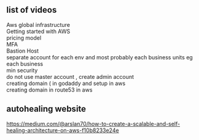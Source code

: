 ## list of videos
Aws global infrastructure \
Getting started with AWS \
pricing model \
MFA \
Bastion Host \
separate account for each env and most probably each business units 
eg each business \
min security \
do not use master account , create admin account \
creating domain ( in godaddy and setup in aws \
creating domain in route53 in aws 



## autohealing website
https://medium.com/@arslan70/how-to-create-a-scalable-and-self-healing-architecture-on-aws-f10b8233e24e
